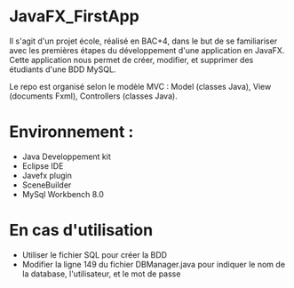 # JavaFX_FirstApp
Il s'agit d'un projet école, réalisé en BAC+4, dans le but de se familiariser avec les premières étapes du développement d'une application en JavaFX.
Cette application nous permet de créer, modifier, et supprimer des étudiants d'une BDD MySQL.

Le repo est organisé selon le modèle MVC : Model (classes Java), View (documents Fxml), Controllers (classes Java).

# Environnement : 
- Java Developpement kit
- Eclipse IDE
- Javefx plugin
- SceneBuilder
- MySql Workbench 8.0

# En cas d'utilisation 
- Utiliser le fichier SQL pour créer la BDD
- Modifier la ligne 149 du fichier DBManager.java pour indiquer le nom de la database, l'utilisateur, et le mot de passe
